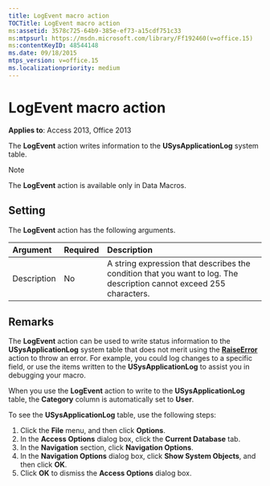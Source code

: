 ```yaml
---
title: LogEvent macro action
TOCTitle: LogEvent macro action
ms:assetid: 3578c725-64b9-385e-ef73-a15cdf751c33
ms:mtpsurl: https://msdn.microsoft.com/library/Ff192460(v=office.15)
ms:contentKeyID: 48544148
ms.date: 09/18/2015
mtps_version: v=office.15
ms.localizationpriority: medium
---
```


# LogEvent macro action

**Applies to**: Access 2013, Office 2013

The **LogEvent** action writes information to the **USysApplicationLog** system table.

> [!NOTE]
> The **LogEvent** action is available only in Data Macros.

## Setting

The **LogEvent** action has the following arguments.

|Argument |Required   |Description|
|:----------|:-----------|:------------|
|Description |No       |A string expression that describes the condition that you want to log. The description cannot exceed 255 characters. |

## Remarks

The **LogEvent** action can be used to write status information to the **USysApplicationLog** system table that does not merit using the **[RaiseError](raiseerror-macro-action.md)** action to throw an error. For example, you could log changes to a specific field, or use the items written to the **USysApplicationLog** to assist you in debugging your macro.

When you use the **LogEvent** action to write to the **USysApplicationLog** table, the **Category** column is automatically set to **User**.

To see the **USysApplicationLog** table, use the following steps:

1. Click the **File** menu, and then click **Options**.
2. In the **Access Options** dialog box, click the **Current Database** tab.
3. In the **Navigation** section, click **Navigation Options**.
4. In the **Navigation Options** dialog box, click **Show System Objects**, and then click **OK**.
5. Click **OK** to dismiss the **Access Options** dialog box.
